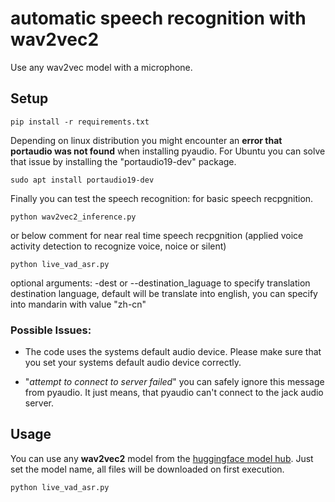 # automatic speech recognition with wav2vec2 

Use any wav2vec model with a microphone.

## Setup

```
pip install -r requirements.txt
```

Depending on linux distribution you might encounter an **error that portaudio was not found** when installing pyaudio. For Ubuntu you can solve that issue by installing the "portaudio19-dev" package.

```
sudo apt install portaudio19-dev
```

Finally you can test the speech recognition:
for basic speech recpgnition.
```
python wav2vec2_inference.py
```
or below comment for near real time speech recpgnition (applied voice activity detection to recognize voice, noice or silent)
```
python live_vad_asr.py
```
optional arguments:
-dest or --destination_laguage to specify translation destination language, default will be translate into english, you can specify into mandarin with value "zh-cn"

### Possible Issues:

* The code uses the systems default audio device. Please make sure that you set your systems default audio device correctly. 

* "*attempt to connect to server failed*" you can safely ignore this message from pyaudio. It just means, that pyaudio can't connect to the jack audio server. 


## Usage

You can use any **wav2vec2** model from the [huggingface model hub](https://huggingface.co/models?pipeline_tag=automatic-speech-recognition&search=wav2vec2). Just set the model name, all files will be downloaded on first execution.

```python 
python live_vad_asr.py
```
